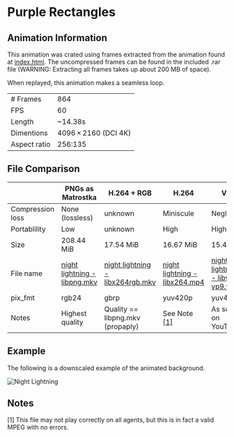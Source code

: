 # Purple Rectangles
## Animation Information

This animation was crated using frames extracted from the animation found at [index.html](./index.html). The uncompressed frames can be found in the included .rar file (WARNING: Extracting all frames takes up about 200 MB of space).

When replayed, this animation makes a seamless loop.

| | |
|---|---|
| # Frames | 864 |
| FPS | 60 |
| Length | ~14.38s |
| Dimentions | 4096 × 2160 (DCI 4K) |
| Aspect ratio | 256:135 |

## File Comparison

|                  | PNGs as Matrostka | H.264 + RGB                      | H.264                    | VP9                |
|------------------|-------------------|----------------------------------|--------------------------|--------------------|
| Compression loss | None (lossless)   | unknown                          | Miniscule                | Negligible         |
| Portablility     | Low               | unknown                          | High                     | High               |
| Size             | 208.44 MiB        | 17.54 MiB                        | 16.67 MiB                | 15.46 MiB          |
| File name        | [night lightning - libpng.mkv](./night%20lightning%20-%20libpng.rar) | [night lightning - libx264rgb.mkv](night%20lightning%20-%20libx264rgb.mkv) | [night lightning - libx264.mp4](./night%20lightning%20-%20libx264.mp4) | [night lightning - libvpx-vp9.webm](./night%20lightning%20-%20libvpx-vp9.webm) |
| pix_fmt          | rgb24             | gbrp                             | yuv420p                  | yuv420p            |
| Notes            | Highest quality   | Quality == libpng.mkv (propaply) | See Note [\[1\]](#Notes) | As seen on YouTube |

## Example

The following is a downscaled example of the animated background.

![Night Lightning](night%20lightning%20-%20example.gif)

## Notes

\[1\] This file may not play correctly on all agents, but this is in fact a valid MPEG with no errors.